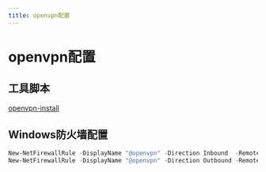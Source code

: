 ```yaml
---
title: openvpn配置
---
```


# openvpn配置

## 工具脚本

[openvpn-install](https://github.com/angristan/openvpn-install)

## Windows防火墙配置

```ps1
New-NetFirewallRule -DisplayName "@openvpn" -Direction Inbound  -RemoteAddress 10.8.0.1/24 -Action Allow
New-NetFirewallRule -DisplayName "@openvpn" -Direction Outbound -RemoteAddress 10.8.0.1/24 -Action Allow
```
